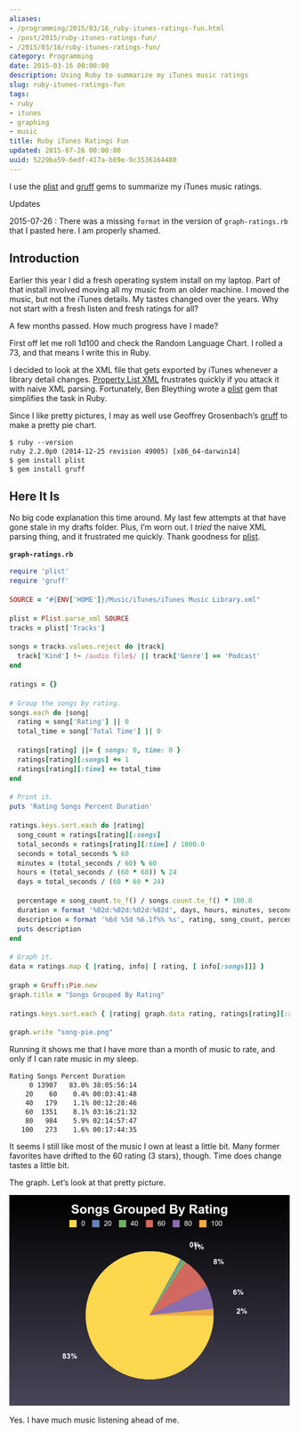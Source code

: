 ```yaml
---
aliases:
- /programming/2015/03/16_ruby-itunes-ratings-fun.html
- /post/2015/ruby-itunes-ratings-fun/
- /2015/03/16/ruby-itunes-ratings-fun/
category: Programming
date: 2015-03-16 00:00:00
description: Using Ruby to summarize my iTunes music ratings
slug: ruby-itunes-ratings-fun
tags:
- ruby
- itunes
- graphing
- music
title: Ruby iTunes Ratings Fun
updated: 2015-07-26 00:00:00
uuid: 5229ba59-6edf-417a-b69e-9c3536164480
---
```


I use the [plist](https://github.com/bleything/plist) and
[gruff](https://github.com/topfunky/gruff) gems to summarize my iTunes
music ratings.

<aside class="admonition">
<p class="admonition-title">Updates</p>

2015-07-26
: There was a missing `format` in the version of `graph-ratings.rb` that I pasted here. I am properly shamed.

</aside>

Introduction
------------

Earlier this year I did a fresh operating system install on my laptop.
Part of that install involved moving all my music from an older machine.
I moved the music, but not the iTunes details. My tastes changed over
the years. Why not start with a fresh listen and fresh ratings for all?

A few months passed. How much progress have I made?

First off let me roll 1d100 and check the Random Language Chart. I
rolled a 73, and that means I write this in Ruby.

I decided to look at the XML file that gets exported by iTunes whenever
a library detail changes. [Property List
XML](https://developer.apple.com/legacy/library/documentation/Darwin/Reference/ManPages/man5/plist.5.html)
frustrates quickly if you attack it with naive XML parsing. Fortunately,
Ben Bleything wrote a [plist](https://github.com/bleything/plist) gem
that simplifies the task in Ruby.

Since I like pretty pictures, I may as well use Geoffrey Grosenbach’s
[gruff](https://github.com/topfunky/gruff) to make a pretty pie chart.

    $ ruby --version
    ruby 2.2.0p0 (2014-12-25 revision 49005) [x86_64-darwin14]
    $ gem install plist
    $ gem install gruff

Here It Is
----------

No big code explanation this time around. My last few attempts at that
have gone stale in my drafts folder. Plus, I’m worn out. I *tried* the
naive XML parsing thing, and it frustrated me quickly. Thank goodness
for [plist](https://github.com/bleything/plist).

**`graph-ratings.rb`**

```ruby
require 'plist'
require 'gruff'

SOURCE = "#{ENV['HOME']}/Music/iTunes/iTunes Music Library.xml"

plist = Plist.parse_xml SOURCE
tracks = plist['Tracks']

songs = tracks.values.reject do |track|
  track['Kind'] !~ /audio file$/ || track['Genre'] == 'Podcast'
end

ratings = {}

# Group the songs by rating.
songs.each do |song|
  rating = song['Rating'] || 0
  total_time = song['Total Time'] || 0

  ratings[rating] ||= { songs: 0, time: 0 }
  ratings[rating][:songs] += 1
  ratings[rating][:time] += total_time
end

# Print it.
puts 'Rating Songs Percent Duration'

ratings.keys.sort.each do |rating|
  song_count = ratings[rating][:songs]
  total_seconds = ratings[rating][:time] / 1000.0
  seconds = total_seconds % 60
  minutes = (total_seconds / 60) % 60
  hours = (total_seconds / (60 * 60)) % 24
  days = total_seconds / (60 * 60 * 24)

  percentage = song_count.to_f() / songs.count.to_f() * 100.0
  duration = format '%02d:%02d:%02d:%02d', days, hours, minutes, seconds
  description = format '%6d %5d %6.1f%% %s', rating, song_count, percentage, duration
  puts description
end

# Graph it.
data = ratings.map { |rating, info| [ rating, [ info[:songs]]] }

graph = Gruff::Pie.new
graph.title = "Songs Grouped By Rating"

ratings.keys.sort.each { |rating| graph.data rating, ratings[rating][:songs] }

graph.write "song-pie.png"
```

Running it shows me that I have more than a month of music to rate, and
only if I can rate music in my sleep.

    Rating Songs Percent Duration
         0 13907   83.0% 38:05:56:14
        20    60    0.4% 00:03:41:48
        40   179    1.1% 00:12:28:46
        60  1351    8.1% 03:16:21:32
        80   984    5.9% 02:14:57:47
       100   273    1.6% 00:17:44:35

It seems I still like most of the music I own at least a little bit.
Many former favorites have drifted to the 60 rating (3 stars), though.
Time does change tastes a little bit.

The graph. Let’s look at that pretty picture.

![Ratings pie chart](song-pie.png)

Yes. I have much music listening ahead of me.